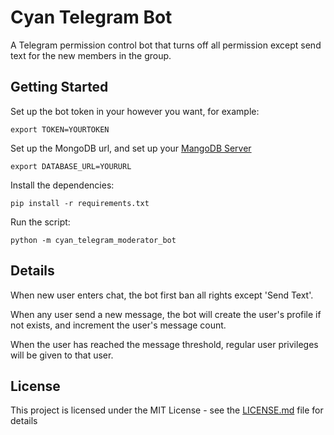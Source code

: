 # Cyan Telegram Bot

A Telegram permission control bot that turns off all permission except send text for the new members in the group.


## Getting Started

Set up the bot token in your however you want, for example:

`export TOKEN=YOURTOKEN`

Set up the MongoDB url, and set up your [MangoDB Server](https://docs.mongodb.com/manual/installation/)

`export DATABASE_URL=YOURURL`

Install the dependencies:

`pip install -r requirements.txt`

Run the script:

`python -m cyan_telegram_moderator_bot`


## Details

When new user enters chat, the bot first ban all rights except 'Send Text'.

When any user send a new message, the bot will create the user's profile if not exists, and increment the user's message count.

When the user has reached the message threshold, regular user privileges will be given to that user. 

<!-- ### Prerequisites

Python3

```
Give examples
```

### Installing

A step by step series of examples that tell you how to get a development env running

Say what the step will be

```
Give the example
```

And repeat

```
until finished
```

End with an example of getting some data out of the system or using it for a little demo

## Running the tests

Explain how to run the automated tests for this system

### Break down into end to end tests

Explain what these tests test and why

```
Give an example
```

### And coding style tests

Explain what these tests test and why

```
Give an example
``` -->

<!-- ## Deployment

Add additional notes about how to deploy this on a live system

## Built With

* [Dropwizard](http://www.dropwizard.io/1.0.2/docs/) - The web framework used
* [Maven](https://maven.apache.org/) - Dependency Management
* [ROME](https://rometools.github.io/rome/) - Used to generate RSS Feeds

## Contributing

Please read [CONTRIBUTING.md](https://gist.github.com/PurpleBooth/b24679402957c63ec426) for details on our code of conduct, and the process for submitting pull requests to us.

## Versioning

We use [SemVer](http://semver.org/) for versioning. For the versions available, see the [tags on this repository](https://github.com/your/project/tags). 

## Authors

* **Billie Thompson** - *Initial work* - [PurpleBooth](https://github.com/PurpleBooth)

See also the list of [contributors](https://github.com/your/project/contributors) who participated in this project. -->

## License

This project is licensed under the MIT License - see the [LICENSE.md](LICENSE.md) file for details
<!-- 
## Acknowledgments

* Hat tip to anyone whose code was used
* Inspiration
* etc -->
